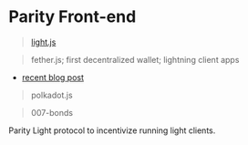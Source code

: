 # Parity Front-end


> [light.js](https://parity-js.github.io/light.js)

> fether.js; first decentralized wallet; lightning client apps

* [recent blog post](https://www.parity.io/parity-fether-alpha-is-here-a-decentralised-light-client-based-wallet/)

> polkadot.js

> 007-bonds

Parity Light protocol to incentivize running light clients.